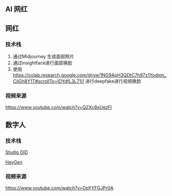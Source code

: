 ## AI 网红



## 网红

### 技术栈

1. 通过Midjourney 生成面部照片
2. 通过insightface进行面部换脸
3. 使用 https://colab.research.google.com/drive/1NG9AoH3QDtC7h97z1Yodmn_CiiGh8Y1T#scrollTo=lDYdfL3L71i1 进行deepfake进行视频换脸



### 视频来源

https://www.youtube.com/watch?v=QZXc8xUezFI



## 数字人

### 技术栈

[Studio DID](https://studio.d-id.com/)

[HeyGen](https://www.heygen.com/)



### 视频来源

https://www.youtube.com/watch?v=OpYYFGJPr0A

